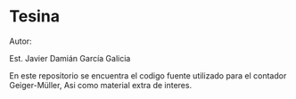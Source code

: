 # Tesina
Autor:

Est. Javier Damián García Galicia

En este repositorio se encuentra el codigo fuente utilizado para el contador Geiger-Müller,
Asi como material extra de interes.
